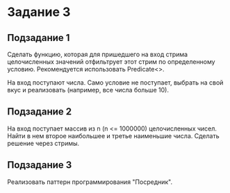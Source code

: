 # Задание 3
 
## Подзадание 1

Сделать функцию, которая для пришедшего на вход стрима целочисленных значений отфильтрует этот стрим по определенному условию. Рекомендуется использовать Predicate<>.

На вход поступают числа. Само условие не поступает, выбрать на свой вкус и реализовать (например, все числа больше 10).


## Подзадание 2 

На вход поступает массив из n (n <= 1000000) целочисленных чисел. Найти в нем второе наибольшее и третье наименьшие числа. Сделать решение через стримы.

## Подзадание 3

Реализовать паттерн программирования "Посредник".
